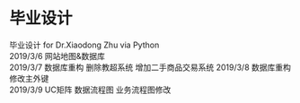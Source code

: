 # 毕业设计
毕业设计 for Dr.Xiaodong Zhu via Python  
2019/3/6 网站地图&数据库  
2019/3/7 数据库重构 删除教超系统 增加二手商品交易系统
2019/3/8 数据库重构 修改主外键  
2019/3/9 UC矩阵 数据流程图 业务流程图修改  

